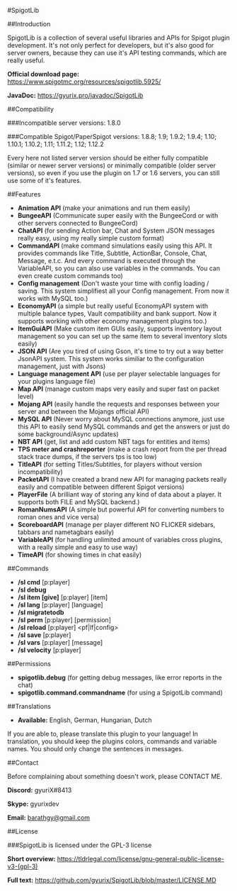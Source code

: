 #SpigotLib

##Introduction

SpigotLib is a collection of several useful libraries and APIs
for Spigot plugin development. It's not only perfect for developers,
but it's also good for server owners, because they can use it's API
testing commands, which are really useful.

**Official download page:** https://www.spigotmc.org/resources/spigotlib.5925/

**JavaDoc:** https://gyurix.pro/javadoc/SpigotLib

##Compatibility

###Incompatible server versions:
1.8.0

###Compatible Spigot/PaperSpigot versions:
1.8.8; 1.9; 1.9.2; 1.9.4; 1.10; 1.10.1; 1.10.2; 1.11; 1.11.2; 1.12​; 1.12.2

Every here not listed server version should be either fully compatible
(similar or newer server versions) or minimally compatible (older server versions),
so even if you use the plugin on 1.7 or 1.6 servers,
you can still use some of it's features.

##Features

- **Animation API** (make your animations and run them easily)
- **BungeeAPI** (Communicate super easily with the BungeeCord or with other servers connected to BungeeCord)
- **ChatAPI** (for sending Action bar, Chat and System JSON messages really easy, using my really simple custom format)
- **CommandAPI** (make command simulations easily using this API. It provides commands like Title, Subtitle, ActionBar, Console, Chat, Message, e.t.c. And every command is executed through the VariableAPI, so you can also use variables in the commands. You can even create custom commands too)
- **Config management** (Don't waste your time with config loading / saving. This system simplifiest all your Config management. From now it works with MySQL too.)
- **EconomyAPI** (a simple but really useful EconomyAPI system with multiple balance types, Vault compatibility and bank support. Now it supports working with other economy management plugins too.)
- **ItemGuiAPI** (Make custom item GUIs easily, supports inventory layout management so you can set up the same item to several inventory slots easily)
- **JSON API** (Are you tired of using Gson, it's time to try out a way better JsonAPI system. This system works similiar to the configuration management, just with Jsons)
- **Language management API** (use per player selectable languages for your plugins language file)
- **Map API** (manage custom maps very easily and super fast on packet level)
- **Mojang API** (easily handle the requests and responses between your server and between the Mojangs official API)
- **MySQL API** (Never worry about MySQL connections anymore, just use this API to easily send MySQL commands and get the answers or just do some background/Async updates)
- **NBT API** (get, list and add custom NBT tags for entities and items)
- **TPS meter and crashreporter** (make a crash report from the per thread stack trace dumps, if the servers tps is too low)
- **TitleAPI** (for setting Titles/Subtitles, for players without version incompatibility)
- **PacketAPI** (I have created a brand new API for managing packets really easily and compatible between different Spigot versions)
- **PlayerFile** (A brilliant way of storing any kind of data about a player. It supports both FILE and MySQL backend.)
- **RomanNumsAPI** (A simple but powerful API for converting numbers to roman ones and vice versa)
- **ScoreboardAPI** (manage per player different NO FLICKER sidebars, tabbars and nametagbars easily)
- **VariableAPI** (for handling unlimited amount of variables cross plugins, with a really simple and easy to use way)
- **TimeAPI** (for showing times in chat easily)

##Commands
- **/sl cmd** [p:player] <command>
- **/sl debug** 
- **/sl item [give]** [p:player] [item]
- **/sl lang** [p:player] [language]
- **/sl migratetodb**
- **/sl perm** [p:player] [permission]
- **/sl reload** [p:player] <pf|lf|config>
- **/sl save** [p:player] <pf>
- **/sl vars** [p:player] [message]
- **/sl velocity** [p:player] <x> <y> <z>

##Permissions
- **spigotlib.debug** (for getting debug messages, like error reports in the chat)
- **spigotlib.command.commandname** (for using a SpigotLib command)

##Translations

- **Available:** English, German, Hungarian, Dutch

If you are able to, please translate this plugin to your language! In translation, you should keep the plugins colors, commands and variable names. You should only change the sentences in messages.

##Contact

Before complaining about something doesn't work, please CONTACT ME.

**Discord:** gyuriX#8413

**Skype:** gyurixdev

**Email:** barathgy@gmail.com

##​License

###SpigotLib is licensed under the GPL-3 license 

**Short overview:** https://tldrlegal.com/license/gnu-general-public-license-v3-(gpl-3)

**Full text:** https://github.com/gyurix/SpigotLib/blob/master/LICENSE.MD
